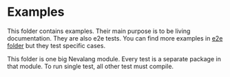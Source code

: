 # Examples

This folder contains examples. Their main purpose is to be living documentation. They are also e2e tests. You can find more examples in [e2e folder](../e2e/) but they test specific cases.

This folder is one big Nevalang module. Every test is a separate package in that module. To run single test, all other test must compile.
